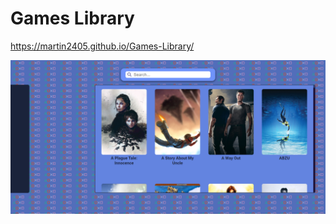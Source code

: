 # Games Library 

https://martin2405.github.io/Games-Library/

![photo of website](./src/img/game-library.png)
